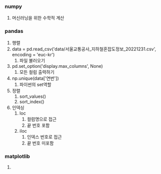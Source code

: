 ### numpy

1. 머신러닝을 위한 수학적 계산

### pandas

1. 행렬
2. data = pd.read_csv('data/서울교통공사_지하철혼잡도정보_20221231.csv', encoding = 'euc-kr')
   1. 파일 불러오기
3. pd.set_option('display.max_columns', None)
   1. 모든 컬럼 출력하기
4. np.unique(data['연번'])
   1. 파이썬의 set역할
5. 정렬
   1. sort_values()
   2. sort_index()
6. 인덱싱
   1. loc
      1. 컬럼명으로 접근
      2. 끝 번호 포함
   2. iloc
      1. 인덱스 번호로 접근
      2. 끝 번호 미포함



### matplotlib

1. 